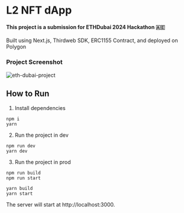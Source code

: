 # L2 NFT dApp
#### This project is a submission for ETHDubai 2024 Hackathon 🇦🇪
Built using Next.js, Thirdweb SDK, ERC1155 Contract, and deployed on Polygon

### Project Screenshot
![eth-dubai-project](https://github.com/ducksblock/eth-dubai-project/assets/105146670/1eee8178-b249-41e8-9a3f-3587a33bc0ac)

## How to Run
1. Install dependencies
```
npm i
yarn
```

2. Run the project in dev
```
npm run dev
yarn dev
```
3. Run the project in prod
```
npm run build
npm run start

yarn build
yarn start
```

The server will start at http://localhost:3000.
